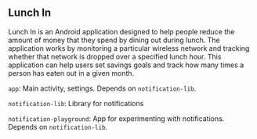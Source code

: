 Lunch In
-----------------

Lunch In is an Android application designed to help people reduce the amount of money that they spend by dining out during lunch.  The application works by monitoring a particular wireless network and tracking whether that network is dropped over a specified lunch hour.  This application can help users set savings goals and track how many times a person has eaten out in a given month. 

`app`: Main activity, settings. Depends on `notification-lib`.

`notification-lib`: Library for notifications

`notification-playground`: App for experimenting with notifications. Depends on `notification-lib`.
